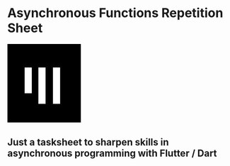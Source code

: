 # Asynchronous Functions Repetition Sheet

![App Akademie Logo](assets/app_akademie_logo.png)

## Just a tasksheet to sharpen skills in asynchronous programming with Flutter / Dart